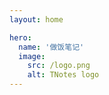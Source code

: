 ```yaml
---
layout: home

hero:
  name: '做饭笔记'
  image:
    src: /logo.png
    alt: TNotes logo
---
```


<SidebarCard pending deprecated />
